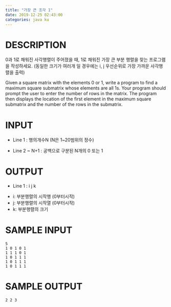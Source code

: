 ```yaml
---
title: "가장 큰 조각 1"
date: 2019-12-25 02:43:00
categories: java ku
---
```


# DESCRIPTION
0과 1로 채워진 사각행렬이 주어졌을 때, 1로 채워진 가장 큰 부분 행렬을 찾는 프로그램을 작성하세요. (동일한 크기가 여러개 일 경우에는 i, j 우선순위로 가장 가까운 사각행렬을 출력)

Given a square matrix with the elements 0 or 1, write a program to find a maximum square submatrix whose elements are all 1s. Your program should prompt the user to enter the number of rows in the matrix. The program then displays the location of the first element in the maximum square submatrix and the number of the rows in the submatrix.

 

# INPUT
* Line 1 : 행의개수N (N은 1~20범위의 정수)

* Line 2 ~ N+1 : 공백으로 구분된 N개의 0 또는 1

# OUTPUT
* Line 1 : i j k
- i: 부분행렬의 시작행 (0부터시작)
- j: 부분행렬의 시작열 (0부터시작)
- k: 부분행렬의 크기

# SAMPLE INPUT
```
5
1 0 1 0 1
1 1 1 0 1
1 0 1 1 1
1 0 1 1 1
1 0 1 1 1
```
# SAMPLE OUTPUT
```
2 2 3
```

<script src="https://gist.github.com/DetegiCE/1eae01ed1b15db19fad09cf58287b3a4.js"></script>
